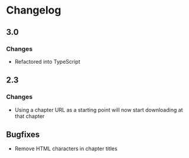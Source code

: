 # Changelog

## 3.0

### Changes

- Refactored into TypeScript

## 2.3

### Changes

- Using a chapter URL as a starting point will now start downloading at that chapter

## Bugfixes

- Remove HTML characters in chapter titles
